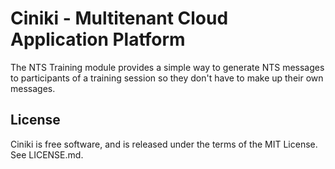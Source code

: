 Ciniki - Multitenant Cloud Application Platform
===============================================

The NTS Training module provides a simple way to generate NTS messages
to participants of a training session so they don't have to make up 
their own messages.

License
-------
Ciniki is free software, and is released under the terms of the MIT License. See LICENSE.md.
